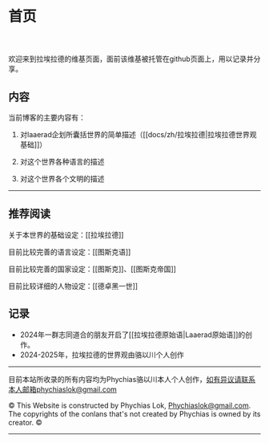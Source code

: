 # 首页
<header>

<!--
<<< Author notes: Course header >>>
Include a 1280×640 image, course title in sentence case, and a concise description in emphasis.
In your repository settings: enable template repository, add your 1280×640 social image, auto delete head branches.
Add your open source license, GitHub uses MIT license.
-->


</header>

欢迎来到拉埃拉德的维基页面，面前该维基被托管在github页面上，用以记录并分享。

## 内容

当前博客的主要内容有：

1. 对laaerad企划所囊括世界的简单描述（[[docs/zh/拉埃拉德|拉埃拉德世界观基础]]）

2. 对这个世界各种语言的描述

3. 对这个世界各个文明的描述

---

## 推荐阅读

关于本世界的基础设定：[[拉埃拉德]]

目前比较完善的语言设定：[[图斯克语]]

目前比较完善的国家设定：[[图斯克]]、[[图斯克帝国]]

目前比较详细的人物设定：[[德卓黑一世]]

## 记录

- 2024年一群志同道合的朋友开启了[[拉埃拉德原始语|Laaerad原始语]]的创作。
- 2024-2025年，拉埃拉德的世界观由骆以川个人创作

---

<footer>

<!--
<<< Author notes: Footer >>>
Add a link to get support, GitHub status page, code of conduct, license link.
-->


目前本站所收录的所有内容均为Phychias骆以川本人个人创作，如有异议请联系本人邮箱phychiaslok@gmail.com

&copy; This Website is constructed by Phychias Lok, Phychiaslok@gmail.com. The copyrights of the conlans that's not created by Phychias is owned by its creator. &copy;


</footer>


---